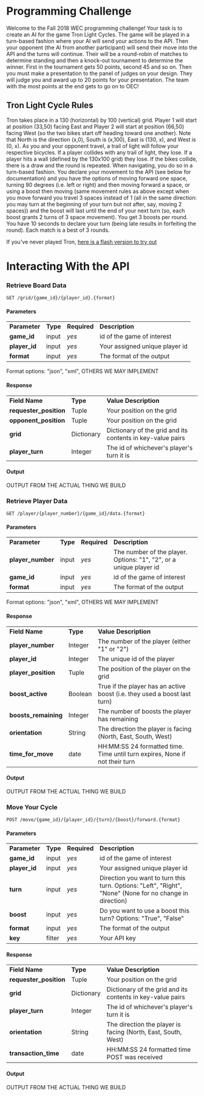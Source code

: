 # Programming Challenge

Welcome to the Fall 2018 WEC programming challenge! Your task is to create an AI for the
game Tron Light Cycles. The game will be played in a turn-based fashion where your AI
will send your actions to the API. Then your opponent (the AI from another participant)
will send their move into the API and the turns will continue. Their will be a round-robin
of matches to determine standing and then a knock-out tournament to determine the winner.
First in the tournament gets 50 points, second 45 and so on. Then you must make a presentation
to the panel of judges on your design. They will judge you and award up to 20 points for your 
presentation. The team with the most points at the end gets to go on to OEC!

## Tron Light Cycle Rules

Tron takes place in a 130 (horizontal) by 100 (vertical) grid. Player 1 will start at position
(33,50) facing East and Player 2 will start at position (66,50) facing West (so the two bikes
start off heading toward one another). Note that North is the direction (x,0), South is (x,100),
East is (130, x), and West is (0, x). As you and your opponent travel, a trail of light will
follow your respective bicycles. If a player collides with any trail of light, they lose. If a
player hits a wall (defined by the 130x100 grid) they lose. If the bikes collide, there is a draw
and the round is repeated. When navigating, you do so in a turn-based fashion. You declare your 
movement to the API (see below for documentation) and you have the options of moving forward one space,
turning 90 degrees (i.e. left or right) and then moving forward a space, or using a boost then moving
(same movement rules as above except when you move forward you travel 3 spaces instead of 1 (all in the
same direction: you may turn at the beginning of your turn but not after, say, moving 2 spaces)) and the
boost will last until the end of your next turn (so, each boost grants 2 turns of 3 space movement).
You get 3 boosts per round. You have 10 seconds to declare your turn (being late results in forfeiting
the round). Each match is a best of 3 rounds.

If you've never played Tron, [here is a flash version to try out](https://www.thepcmanwebsite.com/media/flash_tron/)

# Interacting With the API

### Retrieve Board Data

```
GET /grid/{game_id}/{player_id}.{format}
```

#### Parameters

<table>
  <tr>
    <td><b>Parameter</b></td>
    <td><b>Type</b></td>
    <td><b><b>Required</b></b></td>
    <td><b>Description</b></td>
  </tr>
  <tr>
    <td><b>game_id</b></td>
    <td>input</td>
    <td><i>yes</i></td>
    <td>id of the game of interest</td>
  </tr>
  <tr>
    <td><b>player_id</b></td>
    <td>input</td>
    <td><i>yes</i></td>
    <td>Your assigned unique player id</td>
  </tr>
  <tr>
    <td><b>format</b></td>
    <td>input</td>
    <td><i>yes</i></td>
    <td>The format of the output</td>
  </tr>
</table>

Format options: "json", "xml", OTHERS WE MAY IMPLEMENT

#### Response

<table>
  <tr>
    <td><b>Field Name</b></td>
    <td><b>Type</b></td>
    <td><b>Value Description</b></td>
  </tr>
  <tr>
  	<td><b>requester_position</b></td>
	<td>Tuple</td>
	<td>Your position on the grid</td>
  </tr>
  <tr>
  	<td><b>opponent_position</b></td>
	<td>Tuple</td>
	<td>Your position on the grid</td>
  </tr>
  <tr>
  	<td><b>grid</b></td>
	<td>Dictionary</td>
	<td>Dictionary of the grid and its contents in key-value pairs</td>
  </tr>
  <tr>
  	<td><b>player_turn</b></td>
	<td>Integer</td>
	<td>The id of whichever's player's turn it is</td>
  </tr>
</table>

#### Output
OUTPUT FROM THE ACTUAL THING WE BUILD

### Retrieve Player Data

```
GET /player/{player_number}/{game_id}/data.{format}
```

#### Parameters

<table>
  <tr>
    <td><b>Parameter</b></td>
    <td><b>Type</b></td>
    <td><b><b>Required</b></b></td>
    <td><b>Description</b></td>
  </tr>
  <tr>
    <td><b>player_number</b></td>
    <td>input</td>
    <td><i>yes</i></td>
    <td>The number of the player. Options: "1", "2", or a unique player id</td>
  </tr>
  <tr>
    <td><b>game_id</b></td>
    <td>input</td>
    <td><i>yes</i></td>
    <td>id of the game of interest</td>
  </tr>
  <tr>
    <td><b>format</b></td>
    <td>input</td>
    <td><i>yes</i></td>
    <td>The format of the output</td>
  </tr>
</table>

Format options: "json", "xml", OTHERS WE MAY IMPLEMENT

#### Response

<table>
  <tr>
    <td><b>Field Name</b></td>
    <td><b>Type</b></td>
    <td><b>Value Description</b></td>
  </tr>
  <tr>
  	<td><b>player_number</b></td>
	<td>Integer</td>
	<td>The number of the player (either "1" or "2")</td>
  </tr>
  <tr>
  	<td><b>player_id</b></td>
	<td>Integer</td>
	<td>The unique id of the player</td>
  </tr>
  <tr>
  	<td><b>player_position</b></td>
	<td>Tuple</td>
	<td>The position of the player on the grid</td>
  </tr>
  <tr>
  	<td><b>boost_active</b></td>
	<td>Boolean</td>
	<td>True if the player has an active boost (i.e. they used a boost last turn)</td>
  </tr>
  <tr>
  	<td><b>boosts_remaining</b></td>
	<td>Integer</td>
	<td>The number of boosts the player has remaining</td>
  </tr>
  <tr>
  	<td><b>orientation</b></td>
	<td>String</td>
	<td>The direction the player is facing (North, East, South, West)</td>
  </tr>
  <tr>
    <td><b>time_for_move</b></td>
    <td>date</td>
    <td>HH:MM:SS 24 formatted time. Time until turn expires, None if not their turn</td>
  </tr>
</table>

#### Output
OUTPUT FROM THE ACTUAL THING WE BUILD

### Move Your Cycle

```
POST /move/{game_id}/{player_id}/{turn}/{boost}/forward.{format}
```

#### Parameters

<table>
  <tr>
    <td><b>Parameter</b></td>
    <td><b>Type</b></td>
    <td><b><b>Required</b></b></td>
    <td><b>Description</b></td>
  </tr>
  <tr>
    <td><b>game_id</b></td>
    <td>input</td>
    <td><i>yes</i></td>
    <td>id of the game of interest</td>
  </tr>
  <tr>
    <td><b>player_id</b></td>
    <td>input</td>
    <td><i>yes</i></td>
    <td>Your assigned unique player id</td>
  </tr>
  <tr>
    <td><b>turn</b></td>
    <td>input</td>
    <td><i>yes</i></td>
    <td>Direction you want to turn this turn. Options: "Left", "Right", "None" (None for no change in direction)</td>
  </tr>
  <tr>
    <td><b>boost</b></td>
    <td>input</td>
    <td><i>yes</i></td>
    <td>Do you want to use a boost this turn? Options: "True", "False"</td>
  </tr>
  <tr>
    <td><b>format</b></td>
    <td>input</td>
    <td><i>yes</i></td>
    <td>The format of the output</td>
  </tr>
  <tr>
    <td><b>key</b></td>
    <td>filter</td>
    <td><i>yes</i></td>
    <td>Your API key</td>
  </tr>
</table>

#### Response

<table>
  <tr>
    <td><b>Field Name</b></td>
    <td><b>Type</b></td>
    <td><b>Value Description</b></td>
  </tr>
  <tr>
  	<td><b>requester_position</b></td>
	<td>Tuple</td>
	<td>Your position on the grid</td>
  </tr>
  <tr>
  	<td><b>grid</b></td>
	<td>Dictionary</td>
	<td>Dictionary of the grid and its contents in key-value pairs</td>
  </tr>
  <tr>
  	<td><b>player_turn</b></td>
	<td>Integer</td>
	<td>The id of whichever's player's turn it is</td>
  </tr>
  <tr>
  	<td><b>orientation</b></td>
	<td>String</td>
	<td>The direction the player is facing (North, East, South, West)</td>
  </tr>
  <tr>
    <td><b>transaction_time</b></td>
    <td>date</td>
    <td>HH:MM:SS 24 formatted time POST was received</td>
  </tr>
</table>

#### Output
OUTPUT FROM THE ACTUAL THING WE BUILD
